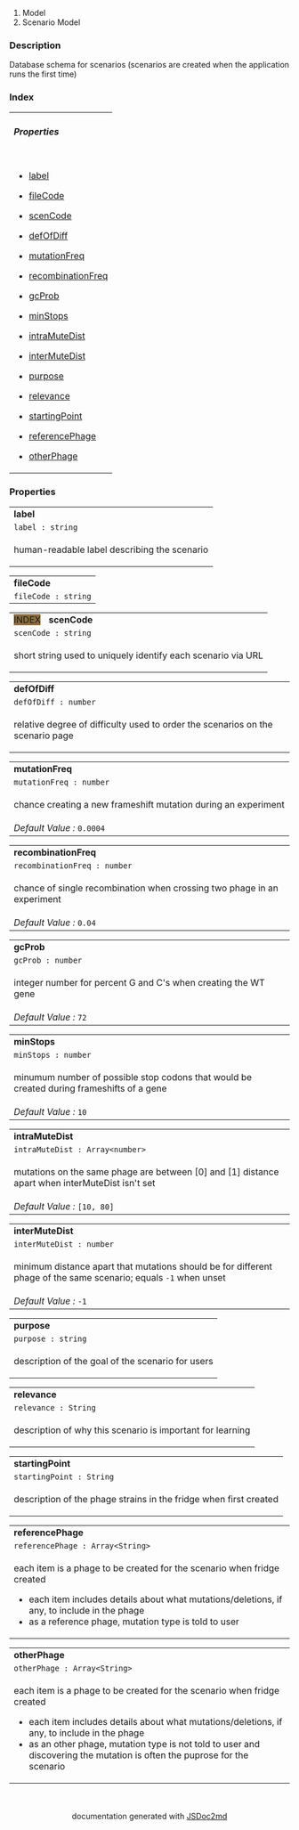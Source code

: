   <ol class="breadcrumb">
<li>Model</li>
<li>Scenario Model</li>
</ol>
<p class="comment">
<h3>Description</h3>
</p>
<p class="comment">
Database schema for scenarios (scenarios are created when the application runs the first time)
</p>
<section>
<h3 id="index">Index</h3>
<table class="table table-sm table-bordered index-table">
<tbody>
<tr>
<td class="col-md-4"><h6><b>Properties</b></h6></td>
</tr>
<tr>
<td class="col-md-4">
<ul class="index-list">
<li>

<a href="#module_Scenario Model..label">label</a>
</li>
<li>

<a href="#module_Scenario Model..fileCode">fileCode</a>
</li>
<li>

<a href="#module_Scenario Model..scenCode">scenCode</a>
</li>
<li>

<a href="#module_Scenario Model..defOfDiff">defOfDiff</a>
</li>
<li>

<a href="#module_Scenario Model..mutationFreq">mutationFreq</a>
</li>
<li>

<a href="#module_Scenario Model..recombinationFreq">recombinationFreq</a>
</li>
<li>

<a href="#module_Scenario Model..gcProb">gcProb</a>
</li>
<li>

<a href="#module_Scenario Model..minStops">minStops</a>
</li>
<li>

<a href="#module_Scenario Model..intraMuteDist">intraMuteDist</a>
</li>
<li>

<a href="#module_Scenario Model..interMuteDist">interMuteDist</a>
</li>
<li>

<a href="#module_Scenario Model..purpose">purpose</a>
</li>
<li>

<a href="#module_Scenario Model..relevance">relevance</a>
</li>
<li>

<a href="#module_Scenario Model..startingPoint">startingPoint</a>
</li>
<li>

<a href="#module_Scenario Model..referencePhage">referencePhage</a>
</li>
<li>

<a href="#module_Scenario Model..otherPhage">otherPhage</a>
</li>
</ul>
</td>
</tr>
</tbody>
</table>
</section>
<section><h3>Properties</h3>  <table class="table table-sm table-bordered">
<tbody>
<tr id="label"><td class="col-md-4">
<a name="module_Scenario Model..label"></a>
<b>label</b>
</td></tr>
<tr>
<td class="col-md-4"><code>label : string</code></td>
</tr>

<tr>
<td class="col-md-4">
<i></i>
<div class="io-description"><p>human-readable label describing the scenario</p>
</div>
</td>
</tr>
</tbody>
</table>

  <table class="table table-sm table-bordered">
<tbody>
<tr id="fileCode"><td class="col-md-4">
<a name="module_Scenario Model..fileCode"></a>
<b>fileCode</b>
</td></tr>
<tr>
<td class="col-md-4"><code>fileCode : string</code></td>
</tr>

</tbody>
</table>

  <table class="table table-sm table-bordered">
<tbody>
<tr id="scenCode"><td class="col-md-4">
<a name="module_Scenario Model..scenCode"></a>
<span class="modifier" style="background:#8a6d3b;margin-right:10px;">INDEX</span>
<b>scenCode</b>
</td></tr>
<tr>
<td class="col-md-4"><code>scenCode : string</code></td>
</tr>

<tr>
<td class="col-md-4">
<i></i>
<div class="io-description"><p>short string used to uniquely
identify each scenario via URL</p>
</div>
</td>
</tr>
</tbody>
</table>

  <table class="table table-sm table-bordered">
<tbody>
<tr id="defOfDiff"><td class="col-md-4">
<a name="module_Scenario Model..defOfDiff"></a>
<b>defOfDiff</b>
</td></tr>
<tr>
<td class="col-md-4"><code>defOfDiff : number</code></td>
</tr>

<tr>
<td class="col-md-4">
<i></i>
<div class="io-description"><p>relative degree of difficulty used to order the scenarios on the scenario page</p>
</div>
</td>
</tr>
</tbody>
</table>

  <table class="table table-sm table-bordered">
<tbody>
<tr id="mutationFreq"><td class="col-md-4">
<a name="module_Scenario Model..mutationFreq"></a>
<b>mutationFreq</b>
</td></tr>
<tr>
<td class="col-md-4"><code>mutationFreq : number</code></td>
</tr>

<tr>
<td class="col-md-4">
<i></i>
<div class="io-description"><p>chance creating a new frameshift mutation during an experiment</p>
</div>
</td>
</tr>
<tr>
<td class="col-md-4">
<i>Default Value :</i> <code>0.0004</code>
</td>
</tr>

</tbody>
</table>

  <table class="table table-sm table-bordered">
<tbody>
<tr id="recombinationFreq"><td class="col-md-4">
<a name="module_Scenario Model..recombinationFreq"></a>
<b>recombinationFreq</b>
</td></tr>
<tr>
<td class="col-md-4"><code>recombinationFreq : number</code></td>
</tr>

<tr>
<td class="col-md-4">
<i></i>
<div class="io-description"><p>chance of single recombination when crossing two phage in an experiment</p>
</div>
</td>
</tr>
<tr>
<td class="col-md-4">
<i>Default Value :</i> <code>0.04</code>
</td>
</tr>

</tbody>
</table>

  <table class="table table-sm table-bordered">
<tbody>
<tr id="gcProb"><td class="col-md-4">
<a name="module_Scenario Model..gcProb"></a>
<b>gcProb</b>
</td></tr>
<tr>
<td class="col-md-4"><code>gcProb : number</code></td>
</tr>

<tr>
<td class="col-md-4">
<i></i>
<div class="io-description"><p>integer number for percent G and C&#39;s when creating the WT gene</p>
</div>
</td>
</tr>
<tr>
<td class="col-md-4">
<i>Default Value :</i> <code>72</code>
</td>
</tr>

</tbody>
</table>

  <table class="table table-sm table-bordered">
<tbody>
<tr id="minStops"><td class="col-md-4">
<a name="module_Scenario Model..minStops"></a>
<b>minStops</b>
</td></tr>
<tr>
<td class="col-md-4"><code>minStops : number</code></td>
</tr>

<tr>
<td class="col-md-4">
<i></i>
<div class="io-description"><p>minumum number of possible stop codons that would be created during frameshifts of a gene</p>
</div>
</td>
</tr>
<tr>
<td class="col-md-4">
<i>Default Value :</i> <code>10</code>
</td>
</tr>

</tbody>
</table>

  <table class="table table-sm table-bordered">
<tbody>
<tr id="intraMuteDist"><td class="col-md-4">
<a name="module_Scenario Model..intraMuteDist"></a>
<b>intraMuteDist</b>
</td></tr>
<tr>
<td class="col-md-4"><code>intraMuteDist : Array&lt;number&gt;</code></td>
</tr>

<tr>
<td class="col-md-4">
<i></i>
<div class="io-description"><p>mutations on the same phage are
between [0] and [1] distance apart when interMuteDist isn&#39;t set</p>
</div>
</td>
</tr>
<tr>
<td class="col-md-4">
<i>Default Value :</i> <code>[10, 80]</code>
</td>
</tr>

</tbody>
</table>

  <table class="table table-sm table-bordered">
<tbody>
<tr id="interMuteDist"><td class="col-md-4">
<a name="module_Scenario Model..interMuteDist"></a>
<b>interMuteDist</b>
</td></tr>
<tr>
<td class="col-md-4"><code>interMuteDist : number</code></td>
</tr>

<tr>
<td class="col-md-4">
<i></i>
<div class="io-description"><p>minimum distance apart that
mutations should be for different phage of the same scenario; equals <code>-1</code> when unset</p>
</div>
</td>
</tr>
<tr>
<td class="col-md-4">
<i>Default Value :</i> <code>-1</code>
</td>
</tr>

</tbody>
</table>

  <table class="table table-sm table-bordered">
<tbody>
<tr id="purpose"><td class="col-md-4">
<a name="module_Scenario Model..purpose"></a>
<b>purpose</b>
</td></tr>
<tr>
<td class="col-md-4"><code>purpose : string</code></td>
</tr>

<tr>
<td class="col-md-4">
<i></i>
<div class="io-description"><p>description of the goal of the scenario for users</p>
</div>
</td>
</tr>
</tbody>
</table>

  <table class="table table-sm table-bordered">
<tbody>
<tr id="relevance"><td class="col-md-4">
<a name="module_Scenario Model..relevance"></a>
<b>relevance</b>
</td></tr>
<tr>
<td class="col-md-4"><code>relevance : String</code></td>
</tr>

<tr>
<td class="col-md-4">
<i></i>
<div class="io-description"><p>description of why this scenario is important for learning</p>
</div>
</td>
</tr>
</tbody>
</table>

  <table class="table table-sm table-bordered">
<tbody>
<tr id="startingPoint"><td class="col-md-4">
<a name="module_Scenario Model..startingPoint"></a>
<b>startingPoint</b>
</td></tr>
<tr>
<td class="col-md-4"><code>startingPoint : String</code></td>
</tr>

<tr>
<td class="col-md-4">
<i></i>
<div class="io-description"><p>description of the phage
strains in the fridge when first created</p>
</div>
</td>
</tr>
</tbody>
</table>

  <table class="table table-sm table-bordered">
<tbody>
<tr id="referencePhage"><td class="col-md-4">
<a name="module_Scenario Model..referencePhage"></a>
<b>referencePhage</b>
</td></tr>
<tr>
<td class="col-md-4"><code>referencePhage : Array&lt;String&gt;</code></td>
</tr>

<tr>
<td class="col-md-4">
<i></i>
<div class="io-description"><p>each item is a phage to be created for the scenario when fridge created</p>
<ul>
<li>each item includes details about what mutations/deletions, if any, to include in the phage</li>
<li>as a reference phage, mutation type is told to user</li>
</ul>
</div>
</td>
</tr>
</tbody>
</table>

  <table class="table table-sm table-bordered">
<tbody>
<tr id="otherPhage"><td class="col-md-4">
<a name="module_Scenario Model..otherPhage"></a>
<b>otherPhage</b>
</td></tr>
<tr>
<td class="col-md-4"><code>otherPhage : Array&lt;String&gt;</code></td>
</tr>

<tr>
<td class="col-md-4">
<i></i>
<div class="io-description"><p>each item is a phage to be created for the scenario when fridge created</p>
<ul>
<li>each item includes details about what mutations/deletions, if any, to include in the phage</li>
<li>as an other phage, mutation type is not told to user and discovering the mutation is often the puprose for the scenario</li>
</ul>
</div>
</td>
</tr>
</tbody>
</table>
</section>
<section style="margin-top:50px;text-align:center;">
documentation generated with <a href="https://github.com/jsdoc2md/jsdoc-to-markdown/">JSDoc2md</a>
</section>
